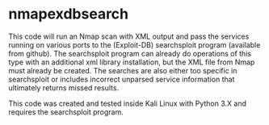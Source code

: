 # nmapexdbsearch

This code will run an Nmap scan with XML output and pass the services running on various ports to the (Exploit-DB) searchsploit program (available from github). The searchsploit program can already do operations of this type with an additional xml library installation, but the XML file from Nmap must already be created. The searches are also either too specific in searchsploit or includes incorrect unparsed service information that ultimately returns missed results.

This code was created and tested inside Kali Linux with Python 3.X and requires the searchsploit program.
